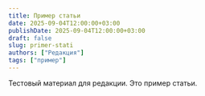 ```yaml
---
title: Пример статьи
date: 2025-09-04T12:00:00+03:00
publishDate: 2025-09-04T12:00:00+03:00
draft: false
slug: primer-stati
authors: ["Редакция"]
tags: ["пример"]
---
```


Тестовый материал для редакции. Это пример статьи.

